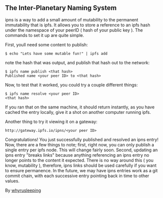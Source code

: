 ## The Inter-Planetary Naming System

ipns is a way to add a small amount of mutability to the permanent immutability
that is ipfs. It allows you to store a reference to an ipfs hash under the
namespace of your peerID ( hash of your public key ). The commands to set it up
are quite simple.

First, youll need some content to publish:

```
$ echo "Lets have some mutable fun!" | ipfs add
```

note the hash that was output, and publish that hash out to the network:

```
$ ipfs name publish <that hash>
Published name <your peer ID> to <that hash>
```

Now, to test that it worked, you could try a couple different things:

```
$ ipfs name resolve <your peer ID>
<that hash>
```

If you ran that on the same machine, it should return instantly, as you have
cached the entry locally, give it a shot on another computer running ipfs.

Another thing to try it viewing it on a gateway:

```
http://gateway.ipfs.io/ipns/<your peer ID>
```

Congratulations! You just successfully published and resolved an ipns entry!
Now, there are a few things to note; first, right now, you can only
publish a single entry per ipfs node. This will change fairly soon. Second,
updating an ipns entry "breaks links" because anything referencing an ipns
entry no longer points to the content it expected. There is no way around this
( you know, mutability ), therefore, ipns links should be used carefully if
you want to ensure permanence. In the future, we may have ipns entries work as
a git commit chain, with each successive entry pointing back in time to other
values.

By [whyrusleeping](http://github.com/whyrusleeping)
